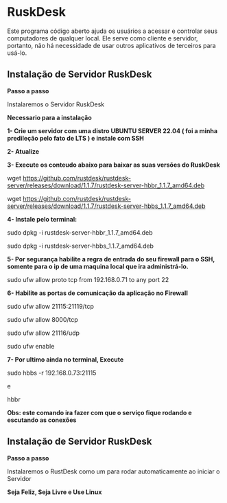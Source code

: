 # RuskDesk

Este programa código aberto ajuda os usuários a acessar e controlar seus computadores de qualquer local. Ele serve como cliente e servidor, portanto, não há necessidade de usar outros aplicativos de terceiros para usá-lo.


## Instalação de Servidor RuskDesk

**Passo a passo**
 
Instalaremos o Servidor RuskDesk

**Necessario para a instalação**

**1- Crie um servidor com uma distro UBUNTU SERVER 22.04 ( foi a minha predileção pelo fato de LTS ) e instale com SSH**

**2- Atualize**

**3- Execute os conteudo abaixo para baixar as suas versões do RuskDesk**

  wget https://github.com/rustdesk/rustdesk-server/releases/download/1.1.7/rustdesk-server-hbbr_1.1.7_amd64.deb
  
  wget https://github.com/rustdesk/rustdesk-server/releases/download/1.1.7/rustdesk-server-hbbs_1.1.7_amd64.deb
  
**4- Instale pelo terminal:**

  sudo dpkg -i rustdesk-server-hbbr_1.1.7_amd64.deb
  
  sudo dpkg -i rustdesk-server-hbbs_1.1.7_amd64.deb
  
**5- Por segurança habilite a regra de entrada do seu firewall para o SSH, somente para o ip de uma maquina local que ira administrá-lo.**

  sudo ufw allow proto tcp from 192.168.0.71 to any port 22
  
**6- Habilite as portas de comunicação da aplicação no Firewall**

  sudo ufw allow 21115:21119/tcp
  
  sudo ufw allow 8000/tcp
  
  sudo ufw allow 21116/udp
  
  sudo ufw enable

**7- Por ultimo ainda no terminal, Execute**

  sudo hbbs -r 192.168.0.73:21115
  
  e
  
  hbbr
  
**Obs: este comando ira fazer com que o serviço fique rodando e escutando as conexões**

## Instalação de Servidor RuskDesk

**Passo a passo**

Instalaremos o RustDesk como um para rodar automaticamente ao iniciar o Servidor




**Seja Feliz, Seja Livre e Use Linux**
